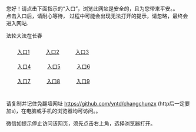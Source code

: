 您好！请点击下面指示的“入口”，浏览此网站是安全的，且为您带来平安。。 <br/>
点击入口后，请耐心等待， 过程中可能会出现无法打开的提示，请忽略，最终会进入网站. </br>

法轮大法在长春<br/>
<div style="padding:10px"><a style="margin:20px" target="_blank" href="https://d12rzjjg5vc71j.cloudfront.net/2Qpsp?iaruhyl" id="ccLink1" rel="nofollow">入口1</a> <a target="_blank" style="margin:20px" href="https://d3vdmr9qzak6rs.cloudfront.net/2Qpsp?yfrhz" id="ccLink2" rel="nofollow">入口2</a> <a style="margin:20px" target="_blank" href="https://dt0h3hsiemk7p.cloudfront.net/2Qpsp?feajhqf" id="ccLink3" rel="nofollow">入口3</a></div>

<div style="padding:10px" ><a style="margin:20px" target="_blank" href="https://d12rzjjg5vc71j.cloudfront.net/2Qpsp?iaruhyl" id="ccLink4" rel="nofollow">入口4</a> <a style="margin:20px" href="https://d3vdmr9qzak6rs.cloudfront.net/2Qpsp?yfrhz" target="_blank" id="ccLink5" rel="nofollow">入口5</a> <a style="margin:20px" href="https://dt0h3hsiemk7p.cloudfront.net/2Qpsp?feajhqf" target="_blank" id="ccLink6" rel="nofollow">入口6</a></div>

<div style="padding:10px"><a style="margin:20px" target="_blank" href="https://d12rzjjg5vc71j.cloudfront.net/2Qpsp?iaruhyl" id="ccLink7" rel="nofollow">入口7</a> <a style="margin:20px" href="https://d3vdmr9qzak6rs.cloudfront.net/2Qpsp?yfrhz" target="_blank" id="ccLink8" rel="nofollow">入口8</a> <a style="margin:20px" target="_blank" href="https://dt0h3hsiemk7p.cloudfront.net/2Qpsp?feajhqf" id="ccLink9" rel="nofollow">入口9</a></div>

<br/>



请复制并记住免翻墙网址 https://github.com/yntd/changchunzx (http后一定要加s)，在电脑或手机的浏览器均可访问。。<br/>

微信如提示停止访问该网页，须先点击右上角，选择浏览器打开。
